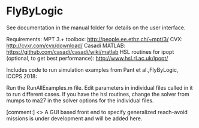 # FlyByLogic

See documentation in the manual folder for details on the user interface. 

Requirements:
MPT 3.+ toolbox: http://people.ee.ethz.ch/~mpt/3/
CVX: http://cvxr.com/cvx/download/
Casadi MATLAB: https://github.com/casadi/casadi/wiki/matlab
HSL routines for ipopt (optional, to get best performance):  http://www.hsl.rl.ac.uk/ipopt/

Includes code to run simulation examples from Pant et al.,FlyByLogic, ICCPS 2018:

Run the RunAllExamples.m file. Edit parameters in individual files called in it to run different cases. If you have the hsl routines, change the solver from mumps to ma27 in the solver options for the individual files.

[comment:] <> A GUI based front end to specify generalized reach-avoid missions is under development and will be added here.
